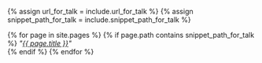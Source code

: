 {% assign url_for_talk = include.url_for_talk %}
{% assign snippet_path_for_talk = include.snippet_path_for_talk %}

{% for page in site.pages %}
    {% if page.path contains snippet_path_for_talk %}
		  <em>"<a href='{{ url_for_talk }}'>{{ page.title  }}</a>"</em><br/>
    {% endif %}
{% endfor %}
